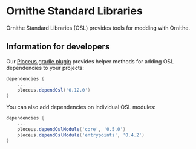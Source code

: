 # Ornithe Standard Libraries

Ornithe Standard Libraries (OSL) provides tools for modding with Ornithe.

## Information for developers

Our [Ploceus gradle plugin](https://github.com/OrnitheMC/ploceus) provides helper methods for adding OSL dependencies to your projects:

```groovy
dependencies {
	...
	ploceus.dependOsl('0.12.0')
}
```

You can also add dependencies on individual OSL modules:

```groovy
dependencies {
	...
	ploceus.dependOslModule('core', '0.5.0')
	ploceus.dependOslModule('entrypoints', '0.4.2')
}
```
